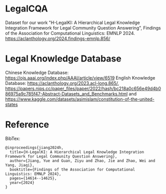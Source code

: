 # LegalCQA
Dataset for our work "H-LegalKI: A Hierarchical Legal Knowledge Integration Framework for Legal Community Question Answering", Findings of the Association for Computational Linguistics: EMNLP 2024. https://aclanthology.org/2024.findings-emnlp.856/

# Legal Knowledge Database
Chinese Knowledge Database: https://ojs.aaai.org/index.php/AAAI/article/view/6519
English Knowledge Database: https://aclanthology.org/2023.acl-long.865/, https://papers.nips.cc/paper_files/paper/2022/hash/bc218a0c656e49d4b086975a9c785f47-Abstract-Datasets_and_Benchmarks.html and https://www.kaggle.com/datasets/asimislam/constitution-of-the-united-states

# Reference
BibTex:
```
@inproceedings{jiang2024h,
  title={H-LegalKI: A Hierarchical Legal Knowledge Integration Framework for Legal Community Question Answering},
  author={Jiang, Yue and Guan, Ziyu and Zhao, Jie and Zhao, Wei and Yang, Jiaqi},
  booktitle={Findings of the Association for Computational Linguistics: EMNLP 2024},
  pages={14614--14625},
  year={2024}
}
```
